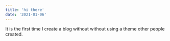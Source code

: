 ```yaml
---
title: 'hi there'
date: '2021-01-06'
---
```


It is the first time I create a blog without without using a theme other people created.